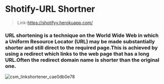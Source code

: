 # Shotify-URL Shortner

> Link-https://shotifyy.herokuapp.com/
### URL shortening is a technique on the World Wide Web in which a Uniform Resource Locator (URL) may be made substantially shorter and still direct to the required page.This is achieved by using a redirect which links to the web page that has a long URL.Often the redirect domain name is shorter than the original one.
![csm_linkshortener_cae0db0e78](https://user-images.githubusercontent.com/69078309/167426501-3fe9594a-3afb-40bd-a020-f46c8220852c.jpg)


